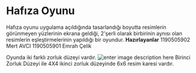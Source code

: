 ﻿# Hafıza Oyunu
 Hafıza oyunu uygulama açıldığında tasarlandığı boyutta resimlerin görünmeyen yüzlerinin ekrana geldiği, 2'şerli olarak birbirinin aynısı olan resimlerin eşleştirmelerinin yapıldığı bir oyundur.
 **Hazırlayanlar**
 1190505902 Mert AVCI
 1190505901 Emrah Çelik

 Oyunda iki farklı zorluk düzeyi vardır. 
![enter image description here](https://esinavtest.com/mobil/prog.gif)
Birinci Zorluk Düzeyi ile 4X4 ikinci zorluk düzeyinde 6x6 resim karesi vardır.



